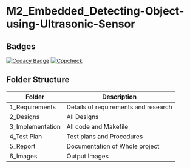 # M2_Embedded_Detecting-Object-using-Ultrasonic-Sensor

## Badges
[![Codacy Badge](https://api.codacy.com/project/badge/Grade/292cdab64a1d4b05aa75f9ba61ddbba4)](https://app.codacy.com/gh/madesh1604/M2_Embedded_Detecting-Object-using-Ultrasonic-Sensor?utm_source=github.com&utm_medium=referral&utm_content=madesh1604/M2_Embedded_Detecting-Object-using-Ultrasonic-Sensor&utm_campaign=Badge_Grade_Settings)
[![Cppcheck](https://github.com/madesh1604/M2_Embedded_Detecting-Object-using-Ultrasonic-Sensor/actions/workflows/cppcheck.yml/badge.svg)](https://github.com/madesh1604/M2_Embedded_Detecting-Object-using-Ultrasonic-Sensor/actions/workflows/cppcheck.yml)

## Folder Structure
| Folder | Description |
| ------ | ----------- |
| 1_Requirements | Details of requirements and research |
| 2_Designs | All Designs |
| 3_Implementation | All code and Makefile |
| 4_Test Plan | Test plans and Procedures |
| 5_Report | Documentation of Whole project |
| 6_Images | Output Images |
